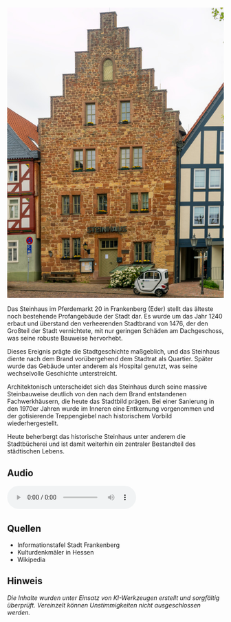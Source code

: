 ![Steinhaus](./images/frankenberg/p37.jpg)

Das Steinhaus im Pferdemarkt 20 in Frankenberg (Eder) stellt das älteste noch bestehende Profangebäude der Stadt dar. Es wurde um das Jahr 1240 erbaut und überstand den verheerenden Stadtbrand von 1476, der den Großteil der Stadt vernichtete, mit nur geringen Schäden am Dachgeschoss, was seine robuste Bauweise hervorhebt.

Dieses Ereignis prägte die Stadtgeschichte maßgeblich, und das Steinhaus diente nach dem Brand vorübergehend dem Stadtrat als Quartier. Später wurde das Gebäude unter anderem als Hospital genutzt, was seine wechselvolle Geschichte unterstreicht.

Architektonisch unterscheidet sich das Steinhaus durch seine massive Steinbauweise deutlich von den nach dem Brand entstandenen Fachwerkhäusern, die heute das Stadtbild prägen. Bei einer Sanierung in den 1970er Jahren wurde im Inneren eine Entkernung vorgenommen und der gotisierende Treppengiebel nach historischem Vorbild wiederhergestellt.

Heute beherbergt das historische Steinhaus unter anderem die Stadtbücherei und ist damit weiterhin ein zentraler Bestandteil des städtischen Lebens.

## Audio

<audio controls class="full-width-audio">
  <source src="locales/frankenberg/de/p37.mp3" type="audio/mpeg">
  Dein Browser unterstützt kein Audioelement.
</audio>

## Quellen

- Informationstafel Stadt Frankenberg
- Kulturdenkmäler in Hessen
- Wikipedia

## Hinweis

_Die Inhalte wurden unter Einsatz von KI-Werkzeugen erstellt und sorgfältig überprüft. Vereinzelt können Unstimmigkeiten nicht ausgeschlossen werden._